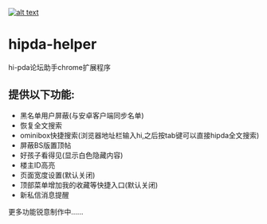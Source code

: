 [![alt text](http://ww3.sinaimg.cn/large/5fd37818jw1eq7bx4bc4ej20c0038mx9.jpg "商店地址")](https://chrome.google.com/webstore/detail/mmlkhkccadgochofbhcjnpgcfokbickl/)

# hipda-helper 
hi-pda论坛助手chrome扩展程序



## 提供以下功能:
- 黑名单用户屏蔽(与安卓客户端同步名单)
- 恢复全文搜索
- ominibox快捷搜索(浏览器地址栏输入hi,之后按tab键可以直接hipda全文搜索)
- 屏蔽BS版置顶帖
- 好孩子看得见(显示白色隐藏内容)
- 楼主ID高亮
- 页面宽度设置(默认关闭)
- 顶部菜单增加我的收藏等快捷入口(默认关闭)
- 新私信消息提醒

更多功能锐意制作中......

